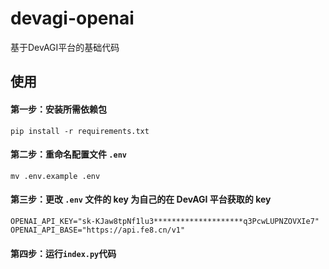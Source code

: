 # devagi-openai
基于DevAGI平台的基础代码

## 使用


#### 第一步：安装所需依赖包

```
pip install -r requirements.txt
```

#### 第二步：重命名配置文件 `.env`

```
mv .env.example .env
```

#### 第三步：更改 `.env` 文件的 key 为自己的在 DevAGI 平台获取的 key

```
OPENAI_API_KEY="sk-KJaw8tpNf1lu3********************q3PcwLUPNZOVXIe7"
OPENAI_API_BASE="https://api.fe8.cn/v1"
```

#### 第四步：运行`index.py`代码